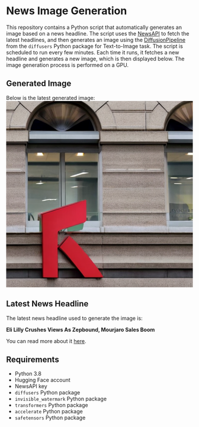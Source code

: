 # News Image Generation
This repository contains a Python script that automatically generates an image based on a news headline. The script uses the [NewsAPI](https://newsapi.org/) to fetch the latest headlines, and then generates an image using the [DiffusionPipeline](https://github.com/huggingface/diffusers) from the `diffusers` Python package for Text-to-Image task.
The script is scheduled to run every few minutes. Each time it runs, it fetches a new headline and generates a new image, which is then displayed below. The image generation process is performed on a GPU.

## Generated Image
Below is the latest generated image:
![Generated Image](image.png)

## Latest News Headline
The latest news headline used to generate the image is:

**Eli Lilly Crushes Views As Zepbound, Mourjaro Sales Boom**

You can read more about it [here](https://news.google.com/rss/articles/CBMijgFBVV95cUxPelhGQVNuYmFPbWtQc25RZjF2V2dUUDVnMUthOFpYZ2Utd09QWDdwaWt2amR5MDhTdFJGUTMxdjJMUG11cTBoQXN2Zmlrc1cxTUdJT25SVHN6NUdWdWJ6M1RycS1RRkduMWpoeVhiUGZnNlFpYTByanJiZ2Jxc25EaU5oUFVxdUZjRm0xOGFR?oc=5).

## Requirements
- Python 3.8
- Hugging Face account
- NewsAPI key
- `diffusers` Python package
- `invisible_watermark` Python package
- `transformers` Python package
- `accelerate` Python package
- `safetensors` Python package
